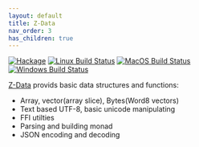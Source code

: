 ```yaml
---
layout: default
title: Z-Data
nav_order: 3
has_children: true
---
```


[![Hackage](https://img.shields.io/hackage/v/Z-Data.svg?style=flat)](https://hackage.haskell.org/package/Z-Data)
[![Linux Build Status](https://github.com/ZHaskell/z-data/workflows/ubuntu-ci/badge.svg)](https://github.com/ZHaskell/z-data/actions)
[![MacOS Build Status](https://github.com/ZHaskell/z-data/workflows/osx-ci/badge.svg)](https://github.com/ZHaskell/z-data/actions)
[![Windows Build Status](https://github.com/ZHaskell/z-data/workflows/win-ci/badge.svg)](https://github.com/ZHaskell/z-data/actions)

[Z-Data](https://github.com/haskell-Z/z-data) provids basic data structures and functions:

* Array, vector(array slice), Bytes(Word8 vectors)
* Text based UTF-8, basic unicode manipulating
* FFI utilties
* Parsing and building monad
* JSON encoding and decoding
